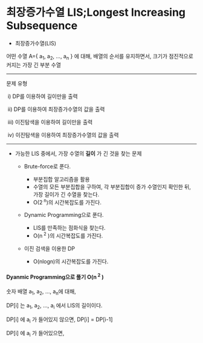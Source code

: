 # 최장증가수열 LIS;Longest Increasing Subsequence

-  최장증가수열(LIS)

  어떤 수열 A={ a<sub>1</sub>, a<sub>2</sub>, ..., a<sub>n</sub> } 에 대해, 배열의 순서를 유지하면서, 크기가 점진적으로 커지는 가장 긴 부분 수열

---

문제 유형

​	i)  DP를 이용하여 길이만을 출력

​	ii) DP를 이용하여 최장증가수열의 값을 출력

​	iii) 이진탐색을 이용하여 길이만을 출력

​	iv) 이진탐색을 이용하여 최장증가수열의 값을 출력 

---

- 가능한 LIS 중에서, 가장 수열의 **길이** 가 긴 것을 찾는 문제

  - Brute-force로 푼다.
    - 부분집합 알고리즘을 활용
    - 수열의 모든 부분집합을 구하여, 각 부분집합이 증가 수열인지 확인한 뒤, 가장 길이가 긴 수열을 찾는다.
    - O(2<sup> n</sup>)의 시간복잡도를 가진다.

  - Dynamic Programming으로  푼다. 
    - LIS를 만족하는 점화식을 찾는다.
    - O(n<sup> 2</sup> )의 시간복잡도를 가진다.
  - 이진 검색을 이용한 DP
    - O(nlogn)의 시간복잡도를 가진다.





#### Dyanmic Programming으로 풀기 O(n<sup> 2</sup> )

숫자 배열 a<sub>1</sub>, a<sub>2</sub>, ..., a<sub>n</sub>에 대해, 

DP[i] 는 a<sub>1</sub>, a<sub>2</sub>, ..., a<sub>i</sub> 에서 LIS의 길이이다.

DP[i] 에 a<sub>i</sub> 가 들어있지 않으면,  DP[i] = DP[i-1]

DP[i] 에 a<sub>i</sub> 가 들어있으면, 